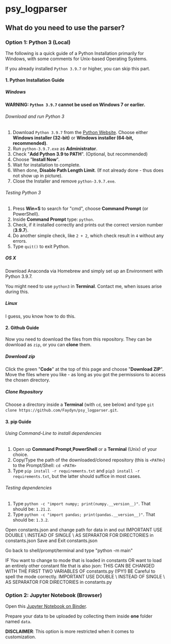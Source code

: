 # psy_logparser

## What do you need to use the parser?

### Option 1: Python 3 (Local)
The following is a quick guide of a Python Installation primarily for Windows, with some comments for Unix-based Operating Systems.

If you already installed `Python 3.9.7` or higher, you can skip this part. 

#### 1. Python Installation Guide 

##### Windows
__WARNING: `Python 3.9.7` cannot be used on Windows 7 or earlier.__

######  Download and run Python 3
1. Download `Python 3.9.7` from the [Python Website](https://www.python.org/downloads/release/python-397/). Choose either __Windows installer (32-bit)__ or __Windows installer (64-bit, recommended)__.
2. Run `python-3.9.7.exe` as __Administrator__.
3. Check "__Add Python 3.9 to PATH__". (Optional, but recommended)
4. Choose "__Install Now__".
5. Wait for installation to complete.
6. When done, __Disable Path Length Limit__. (If not already done - thus does not show up in picture).
7. Close the Installer and remove `python-3.9.7.exe`. 

###### Testing Python 3
1. Press __Win+S__ to search for "cmd", choose __Command Prompt__ (or PowerShell).
2. Inside __Command Prompt__ type: `python`. 
3. Check, if it installed correctly and prints out the correct version number (__3.9.7__).
4. Do another simple check, like `2 + 2`, which check result in `4` without any errors.
5. Type `quit()` to exit Python.

##### OS X
Download Anaconda via Homebrew and simply set up an Environment with Python 3.9.7.

You might need to use `python3` in __Terminal__.
Contact me, when issues arise during this. 

##### Linux
I guess, you know how to do this.


#### 2. Github Guide 
Now you need to download the files from this repository. They can be download as `zip`, or you can __clone__ them. 

##### Download zip 
Click the green "__Code__" at the top of this page and choose "__Download ZIP__".
Move the files where you like - as long as you got the permissions to access the chosen directory.

##### Clone Repository
Choose a directory inside a __Terminal__ (with `cd`, see below) and type `git clone https://github.com/Faydyn/psy_logparser.git`.


#### 3. pip Guide 

###### Using Command-Line to install dependencies

1. Open up __Command Prompt__,__PowerShell__ or a __Terminal__ (Unix) of your choice.
2. Copy/Type the path of the downloaded/cloned repository (this is `<PATH>`) to the Prompt/Shell: `cd <PATH>`
3. Type `pip install -r requirements.txt` and `pip3 install -r requirements.txt`, but the latter should suffice in most cases.

###### Testing dependencies

1. Type `python -c "import numpy; print(numpy.__version__)"`. That should be: `1.21.2`. 
2. Type `python -c "import pandas; print(pandas.__version__)"`. That should be: `1.3.2`. 


Open constants.json and change path for data in and out
IMPORTANT USE DOUBLE \\ INSTEAD OF SINGLE \ AS SEPARATOR FOR DIRECTORIES in constants.json
Save and Exit constants.json 

Go back to shell/prompt/terminal and type "python -m main"

IF You want to change to mode that is loaded in constants OR want to load an 
entirely other constant file that is also json: 
THIS CAN BE CHANGED WITH THE FIRST TWO VARIABLES OF constants.py (!PY!)
BE Careful to spell the mode correctly. 
IMPORTANT USE DOUBLE \\ INSTEAD OF SINGLE \ AS SEPARATOR FOR DIRECTORIES in constants.py


### Option 2: Jupyter Notebook (Browser)

Open this [Jupyter Notebook on Binder](https://mybinder.org/v2/gh/Faydyn/psy_logparser.git/master).

Prepare your data to be uploaded by collecting them inside __one__ folder named `data`.

__DISCLAIMER__: This option is more restricted when it comes to customization.


